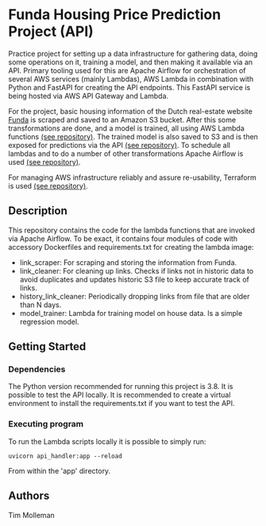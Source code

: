 # Funda Housing Price Prediction Project (API)

Practice project for setting up a data infrastructure for gathering data, doing some operations on it,
training a model, and then making it available via an API. Primary tooling used for this are Apache Airflow for orchestration of
several AWS services (mainly Lambdas), AWS Lambda in combination with Python and FastAPI for creating the API endpoints.
This FastAPI service is being hosted via AWS API Gateway and Lambda.

For the project, basic housing information of the Dutch real-estate website [Funda](https://www.funda.nl/) is scraped and saved
to an Amazon S3 bucket. After this some transformations are done, and a model is trained, all using AWS Lambda functions
[(see repository)](https://github.com/TimMolleman/funda-link-scraper). The trained  model is also saved to S3 and is then exposed for predictions via the 
API [(see repository)](https://github.com/TimMolleman/funda-api). To schedule all lambdas and to do a number of other
transformations Apache Airflow is used [(see repository)](https://github.com/TimMolleman/funda-airflow).

For managing AWS infrastructure reliably and assure re-usability, Terraform is used [(see repository)](https://github.com/TimMolleman/funda-terraform).

## Description
This repository contains the code for the lambda functions that are invoked via Apache Airflow.
To be exact, it contains four modules of code with accessory Dockerfiles and requirements.txt for creating the lambda image:

* link_scraper: For scraping and storing the information from Funda.
* link_cleaner: For cleaning up links. Checks if links not in historic data to avoid duplicates and updates historic S3 file to keep accurate track of links.
* history_link_cleaner: Periodically dropping links from file that are older than N days.
* model_trainer: Lambda for training model on house data. Is a simple regression model.

## Getting Started

### Dependencies
The Python version recommended for running this project is 3.8.
It is possible to test the API locally. It is recommended to create a virtual environment to install the requirements.txt 
if you want to test the API.

### Executing program
To run the Lambda scripts locally it is possible to simply run:
```
uvicorn api_handler:app --reload
```
From within the 'app' directory.

## Authors
Tim Molleman

